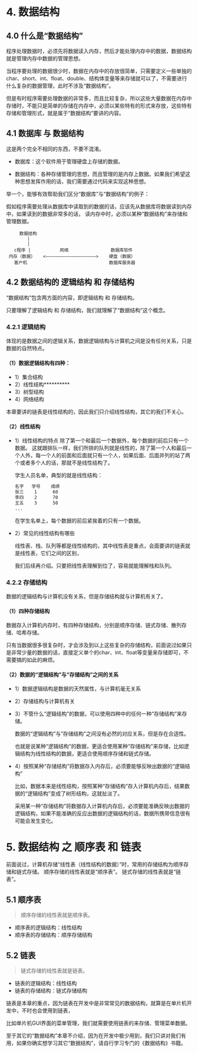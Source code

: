 # 4. 数据结构

## 4.0 什么是“数据结构”

程序处理数据时，必须先将数据读入内存，然后才能处理内存中的数据，数据结构就是管理内存中数据的管理思想。

当程序要处理的数据很少时，数据在内存中的存放很简单，只需要定义一些单独的char、short、int、float、double、结构体变量等来存储就可以了，不需要进行什么复杂的数据管理，此时不涉及“数据结构”。

但是有时程序需要处理数据的非常多，而且比较复杂，所以这些大量数据在内存中存储时，不能只是简单的存储在内存中，必须以某些特有的形式来存放，这些特有存储和管理形式，就是属于“数据结构”要讲的内容。

## 4.1 数据库 与 数据结构

这是两个完全不相同的东西，不要不混淆。

+ 数据库：这个软件用于管理硬盘上存储的数据。

+ 数据结构：各种存储管理的思想，而且管理的是内存上数据。如果我们希望这种思想发挥作用的话，我们需要通过代码来实现这种思想。

举一个，能够有效帮助我们区分“数据库”与“数据结构”的例子：

假如程序需要处理从数据库中读取到的数据的话，应该先从数据库将数据读到内存中，如果读到的数据非常多的话，
读内存中时，必须以某种“数据结构”来存储和管理数据。

```shell
     数据结构
        |
        |
   c程序 |           网络                数据库软件
 内存（数据）   <———————————————————>    硬盘（数据）
   客户机                               数据库服务器
```

## 4.2 数据结构的 逻辑结构 和 存储结构

“数据结构”包含两方面的内容，即逻辑结构 和 存储结构。

只要理解了逻辑结构 和 存储结构，我们就理解了“数据结构”这个概念。

### 4.2.1 逻辑结构

体现的是数据之间的逻辑关系，数据逻辑结构与计算机之间是没有任何关系，只是数据的自然特点。

#### （1）数据逻辑结构有四种：

+ 1）集合结构
+ 2）线性结构**********
+ 3）树型结构
+ 4）网络结构

本章要讲的链表是线性结构的，因此我们只介绍线性结构，其它的我们不关心。

#### （2）线性结构

+ 1）线性结构的特点
  除了第一个和最后一个数据外，每个数据的前后只有一个数据。
  这就跟排队一样，我们所排的队列就是线性的，除了第一个人和最后一个人外，每一个人的前面和后面就只有一个人，如果后面、后面并列的站了两个或者多个人的话，那就不是线性结构了。
  
  学生人员名单，典型的就是线性结构：

    ```txt
    名字   学号    成绩
    张三    1      60
    李四    2      70
    王五    3      50
    ...
    ```

  在学生名单上，每个数据的前后紧挨着的只有一个数据。

+ 2）常见的线性结构有哪些

  线性表、栈、队列等都是线性结构的，其中线性表是重点，会面要讲的链表就是线性表，它们之间的区别，
  
  我们后续再介绍。只要把线性表理解到位了，容易就能理解栈和队列。

### 4.2.2 存储结构

数据的逻辑结构与计算机没有关系，但是存储结构就与计算机有关了。

#### （1）四种存储结构

数据存入计算机内存时，有四种存储结构，分别是顺序存储、链式存储、散列存储、哈希存储。

只有当数据很多很复杂时，才会涉及到以上这些复杂的存储结构，前面说过如果只是非常少量的数据的话，直接定义单个的char、int、float等变量来存储即可，不需要搞的如此的麻烦。

#### （2）数据的“逻辑结构”与“存储结构”之间的关系

+ 1）数据逻辑结构是数据的天然属性，与计算机毫无关系

+ 2）存储结构与计算机有关

+ 3）不管什么“逻辑结构”的数据，可以使用四种中的任何一种“存储结构”来存储。

  数据的“逻辑结构”与“存储结构”之间没有必然的对应关系，但是存在合适性。

  也就是说某种“逻辑结构”的数据，更适合使用某种“存储结构”来存储，比如逻辑结构为线性结构的数据，更适合使用顺序存储和链式存储。

+ 4）按照某种“存储结构”将数据存入内存后，必须要能够反映出数据的“逻辑结构”

  比如，数据本来是线性结构，按照某种“存储结构”存入计算机内存后，结果数据的“逻辑结构”变成了树形结构，这就扯淡了。

  采用某一种“存储结构”将数据存入计算机内存后，必须要能准确反映出数据的逻辑结构，如果不能准确的反应出数据的逻辑结构的话，数据所携带信息很有可能会发生变化。

#  5. 数据结构 之 顺序表 和 链表

前面说过，计算机存储“线性表（线性结构的数据）”时，常用的存储结构为顺序存储和链式存储。
顺序存储的线性表就是“顺序表”。
链式存储的线性表就是“链表”。

## 5.1 顺序表

> 顺序存储的线性表就是顺序表。

+ 顺序表的逻辑结构：线性结构
+ 顺序表的存储结构：顺序存储结构

## 5.2 链表

> 链式存储的线性表就是链表。

+ 链表的逻辑结构：线性结构
+ 链表的存储结构：链式存储结构

链表是本章的重点，因为链表在开发中是非常常见的数据结构，就算是在单片机开发中，不时也会使用到链表，

比如单片机GUI界面的菜单管理，我们就需要使用链表的来存储、管理菜单数据。

至于其它的“数据结构”本章不介绍，因为在开发中极少用到，我们只讲对我们有用，如果你确实想学习其它“数据结构”，请自行学习专门的《数据结构》书籍。